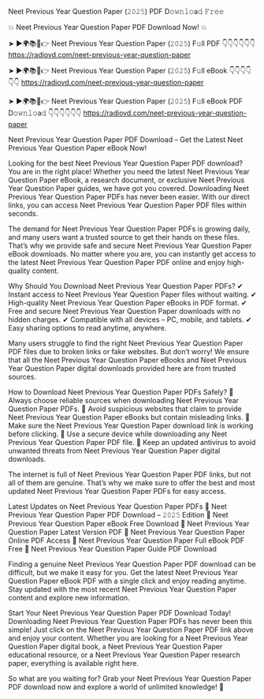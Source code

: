 Neet Previous Year Question Paper (𝟸𝟶𝟸𝟻) PDF D𝚘𝚠𝚗𝚕𝚘a𝚍 𝙵𝚛𝚎𝚎

💥 Neet Previous Year Question Paper PDF Download Now! 💥

➤ ►🌍📚📱👉 Neet Previous Year Question Paper (𝟸𝟶𝟸𝟻) F𝚞ll PDF 👇👇👇👇👇👇
https://radiovd.com/neet-previous-year-question-paper

➤ ►🌍📚📱👉 Neet Previous Year Question Paper (𝟸𝟶𝟸𝟻) F𝚞ll eBook 👇👇👇👇👇👇
https://radiovd.com/neet-previous-year-question-paper

➤ ►🌍📚📱👉 Neet Previous Year Question Paper (𝟸𝟶𝟸𝟻) F𝚞ll eBook PDF D𝚘𝚠𝚗𝚕𝚘a𝚍 👇👇👇👇👇👇
https://radiovd.com/neet-previous-year-question-paper

Neet Previous Year Question Paper PDF Download – Get the Latest Neet Previous Year Question Paper eBook Now!

Looking for the best Neet Previous Year Question Paper PDF download? You are in the right place! Whether you need the latest Neet Previous Year Question Paper eBook, a research document, or exclusive Neet Previous Year Question Paper guides, we have got you covered. Downloading Neet Previous Year Question Paper PDFs has never been easier. With our direct links, you can access Neet Previous Year Question Paper PDF files within seconds.

The demand for Neet Previous Year Question Paper PDFs is growing daily, and many users want a trusted source to get their hands on these files. That’s why we provide safe and secure Neet Previous Year Question Paper eBook downloads. No matter where you are, you can instantly get access to the latest Neet Previous Year Question Paper PDF online and enjoy high-quality content.

Why Should You Download Neet Previous Year Question Paper PDFs?
✔ Instant access to Neet Previous Year Question Paper files without waiting.
✔ High-quality Neet Previous Year Question Paper eBooks in PDF format.
✔ Free and secure Neet Previous Year Question Paper downloads with no hidden charges.
✔ Compatible with all devices – PC, mobile, and tablets.
✔ Easy sharing options to read anytime, anywhere.

Many users struggle to find the right Neet Previous Year Question Paper PDF files due to broken links or fake websites. But don’t worry! We ensure that all the Neet Previous Year Question Paper eBooks and Neet Previous Year Question Paper digital downloads provided here are from trusted sources.

How to Download Neet Previous Year Question Paper PDFs Safely?
📌 Always choose reliable sources when downloading Neet Previous Year Question Paper PDFs.
📌 Avoid suspicious websites that claim to provide Neet Previous Year Question Paper eBooks but contain misleading links.
📌 Make sure the Neet Previous Year Question Paper download link is working before clicking.
📌 Use a secure device while downloading any Neet Previous Year Question Paper PDF file.
📌 Keep an updated antivirus to avoid unwanted threats from Neet Previous Year Question Paper digital downloads.

The internet is full of Neet Previous Year Question Paper PDF links, but not all of them are genuine. That’s why we make sure to offer the best and most updated Neet Previous Year Question Paper PDFs for easy access.

Latest Updates on Neet Previous Year Question Paper PDFs
🔹 Neet Previous Year Question Paper PDF Download – 𝟸𝟶𝟸𝟻 Edition
🔹 Neet Previous Year Question Paper eBook Free Download
🔹 Neet Previous Year Question Paper Latest Version PDF
🔹 Neet Previous Year Question Paper Online PDF Access
🔹 Neet Previous Year Question Paper Full eBook PDF Free
🔹 Neet Previous Year Question Paper Guide PDF Download

Finding a genuine Neet Previous Year Question Paper PDF download can be difficult, but we make it easy for you. Get the latest Neet Previous Year Question Paper eBook PDF with a single click and enjoy reading anytime. Stay updated with the most recent Neet Previous Year Question Paper content and explore new information.

Start Your Neet Previous Year Question Paper PDF Download Today!
Downloading Neet Previous Year Question Paper PDFs has never been this simple! Just click on the Neet Previous Year Question Paper PDF link above and enjoy your content. Whether you are looking for a Neet Previous Year Question Paper digital book, a Neet Previous Year Question Paper educational resource, or a Neet Previous Year Question Paper research paper, everything is available right here.

So what are you waiting for? Grab your Neet Previous Year Question Paper PDF download now and explore a world of unlimited knowledge! 🚀